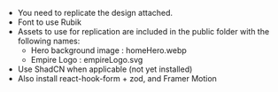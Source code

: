 - You need to replicate the design attached.
- Font to use Rubik
- Assets to use for replication are included in the public folder with the following names:
    - Hero background image : homeHero.webp
    - Empire Logo : empireLogo.svg
- Use ShadCN when applicable (not yet installed)
- Also install react-hook-form + zod, and Framer Motion